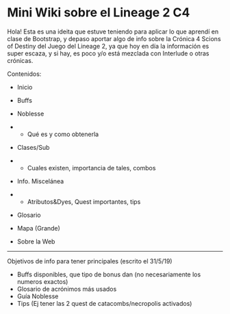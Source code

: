 # Mini Wiki sobre el Lineage 2 C4

Hola! Esta es una ideita que estuve teniendo para aplicar lo que aprendí en clase de Bootstrap, y depaso aportar algo de info sobre la Crónica 4 Scions of Destiny del Juego del Lineage 2, ya que hoy en día la información es super escaza, y si hay, es poco y/o está mezclada con Interlude o otras crónicas.

Contenidos:

* Inicio 

* Buffs

* Noblesse 

* * Qué es y como obtenerla

* Clases/Sub

* * Cuales existen, importancia de tales, combos

* Info. Miscelánea

* * Atributos&Dyes, Quest importantes, tips

* Glosario

* Mapa (Grande)

* Sobre la Web


___________________________

Objetivos de info para tener principales (escrito el 31/5/19)
- Buffs disponibles, que tipo de bonus dan (no necesariamente los numeros exactos)
- Glosario de acrónimos más usados
- Guía Noblesse
- Tips (Ej tener las 2 quest de catacombs/necropolis activados)
